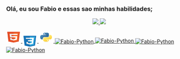 ### Olá, eu sou Fabio e essas sao minhas habilidades;
<div align="center">
  <a href="https://github.com/FabioMarquesArao">
  <img height="180em" src="https://github-readme-stats.vercel.app/api?username=FabioMarquesArao&show_icons=true&theme=dark&include_all_commits=true&count_private=false"/>
  <img height="180em" src="https://github-readme-stats.vercel.app/api/top-langs/?username=FabioMarquesArao&layout=compact&langs_count=7&theme=dark"/>
</div></br>
  
<img align="center-center" alt="Fabio-HTML" height="30" width="40" src="https://raw.githubusercontent.com/devicons/devicon/master/icons/html5/html5-original.svg">
<img align="center" alt="Fabio-CSS" height="30" width="40" src="https://raw.githubusercontent.com/devicons/devicon/master/icons/css3/css3-original.svg">
<img align="center-center" alt="Fabio-Python" height="30" width="40" src="https://raw.githubusercontent.com/devicons/devicon/master/icons/python/python-original.svg">

<img align="center" alt="Fabio-Python" height="30" width="40" src="https://icongr.am/devicon/git-original.svg?size=128&color=currentColor">
<img align="center-center" alt="Fabio-Python" height="30" width="40" src="https://cdn.jsdelivr.net/gh/devicons/devicon/icons/flask/flask-original.svg"/>
<img align="center" alt="Fabio-Python" height="30" width="40" src="https://icongr.am/devicon/javascript-original.svg?size=53&color=currentColor">

<img align="center-center" alt="Fabio-Python" height="30" width="40" src="https://icongr.am/devicon/mysql-original.svg?size=53&color=currentColor">
